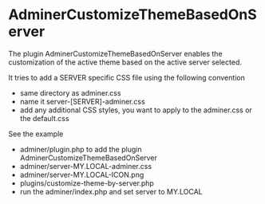 # AdminerCustomizeThemeBasedOnServer

The plugin AdminerCustomizeThemeBasedOnServer enables the customization of the
active theme based on the active server selected.

It tries to add a SERVER specific CSS file using the following convention
- same directory as adminer.css
- name it server-[SERVER]-adminer.css
- add any additional CSS styles, you want to apply to the adminer.css
  or the default.css

See the example
- adminer/plugin.php to add the plugin AdminerCustomizeThemeBasedOnServer
- adminer/server-MY.LOCAL-adminer.css
- adminer/server-MY.LOCAL-ICON.png
- plugins/customize-theme-by-server.php
- run the adminer/index.php and set server to MY.LOCAL
